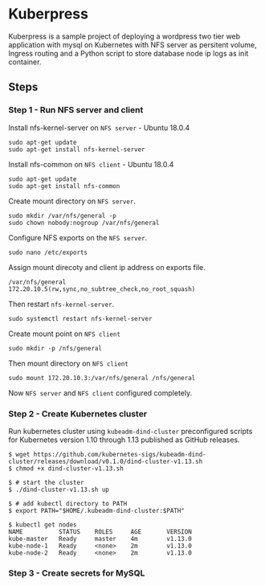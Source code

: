 # Kuberpress
Kuberpress is a sample project of deploying a wordpress two tier web application with mysql on Kubernetes with NFS server as persitent volume, Ingress routing and a Python script to store database node ip logs as init container. 

## Steps

### Step 1 - Run NFS server and client
Install nfs-kernel-server on `NFS server` - Ubuntu 18.0.4
```
sudo apt-get update
sudo apt-get install nfs-kernel-server
```
Install nfs-common on `NFS client` - Ubuntu 18.0.4
```
sudo apt-get update
sudo apt-get install nfs-common
```
Create mount directory on `NFS server`.
```
sudo mkdir /var/nfs/general -p
sudo chown nobody:nogroup /var/nfs/general
```
Configure NFS exports on the `NFS server`.
```
sudo nano /etc/exports
```
Assign mount direcoty and client ip address on exports file.
```
/var/nfs/general	172.20.10.5(rw,sync,no_subtree_check,no_root_squash)
```
Then restart `nfs-kernel-server`.
```
sudo systemctl restart nfs-kernel-server
```
Create mount point on `NFS client`
```
sudo mkdir -p /nfs/general
```
Then mount directory on `NFS client`
```
sudo mount 172.20.10.3:/var/nfs/general /nfs/general
```
Now `NFS server` and `NFS client` configured completely.

### Step 2 - Create Kubernetes cluster 
Run kubernetes cluster using `kubeadm-dind-cluster` preconfigured scripts for Kubernetes version 1.10 through 1.13 published as GitHub releases.
```
$ wget https://github.com/kubernetes-sigs/kubeadm-dind-cluster/releases/download/v0.1.0/dind-cluster-v1.13.sh
$ chmod +x dind-cluster-v1.13.sh

$ # start the cluster
$ ./dind-cluster-v1.13.sh up

$ # add kubectl directory to PATH
$ export PATH="$HOME/.kubeadm-dind-cluster:$PATH"

$ kubectl get nodes
NAME          STATUS    ROLES     AGE       VERSION
kube-master   Ready     master    4m        v1.13.0
kube-node-1   Ready     <none>    2m        v1.13.0
kube-node-2   Ready     <none>    2m        v1.13.0
```

### Step 3 - Create secrets for MySQL
